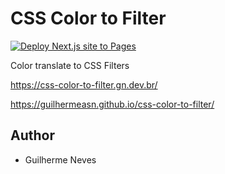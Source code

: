 # CSS Color to Filter

[![Deploy Next.js site to Pages](https://github.com/guilhermeasn/css-color-to-filter/actions/workflows/nextjs.yml/badge.svg)](https://github.com/guilhermeasn/css-color-to-filter/actions/workflows/nextjs.yml)

Color translate to CSS Filters

https://css-color-to-filter.gn.dev.br/

https://guilhermeasn.github.io/css-color-to-filter/

## Author

- Guilherme Neves
